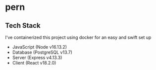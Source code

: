 # pern

## Tech Stack
I've containerized this project using docker for an easy and swift set up

- JavaScript (Node v16.13.2)
- Database (PostgreSQL v13.7)
- Server (Express v4.13.3)
- Client (React v18.2.0)
